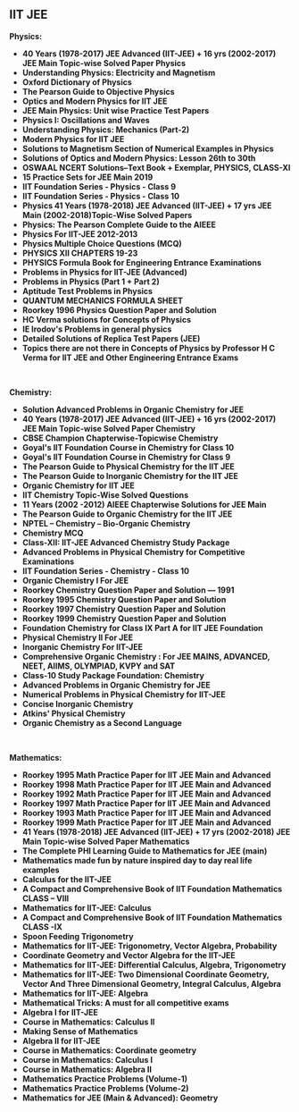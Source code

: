<h2> IIT JEE   </h2>

<p> <strong> Physics:  </strong></p>


<ul>
<li><b><a target="_blank" href="https://github.com/manjunath5496/Exam-Study-Material/blob/master/ij(1).rar" style="text-decoration:none;">40 Years (1978-2017) JEE Advanced (IIT-JEE) + 16 yrs (2002-2017) JEE Main Topic-wise Solved Paper Physics</a></b></li>
                                <li><b><a target="_blank" href="https://github.com/manjunath5496/Exam-Study-Material/blob/master/ij(2).rar" style="text-decoration:none;">Understanding Physics: Electricity and Magnetism</a></b></li>
                                <li><b><a target="_blank" href="https://github.com/manjunath5496/Exam-Study-Material/blob/master/ij(3).pdf" style="text-decoration:none;">Oxford Dictionary of Physics</a></b></li>
 <li><b><a target="_blank" href="https://github.com/manjunath5496/Exam-Study-Material/blob/master/ij(4).rar" style="text-decoration:none;">The Pearson Guide to Objective Physics </a></b></li>                              
<li><b><a target="_blank" href="https://github.com/manjunath5496/Exam-Study-Material/blob/master/ij(5).pdf" style="text-decoration:none;">Optics and Modern Physics for IIT JEE</a></b></li>
 <li><b><a target="_blank" href="https://github.com/manjunath5496/Exam-Study-Material/blob/master/ij(6).pdf" style="text-decoration:none;">JEE Main Physics: Unit wise Practice Test Papers</a></b></li>
                                <li><b><a target="_blank" href="https://github.com/manjunath5496/Exam-Study-Material/blob/master/ij(7).pdf" style="text-decoration:none;">Physics I: Oscillations and Waves</a></b></li>
                                <li><b><a target="_blank" href="https://github.com/manjunath5496/Exam-Study-Material/blob/master/ij(8).pdf" style="text-decoration:none;">Understanding Physics: Mechanics (Part-2) </a></b></li>
 <li><b><a target="_blank" href="https://github.com/manjunath5496/Exam-Study-Material/blob/master/ij(9).pdf" style="text-decoration:none;">Modern Physics for IIT JEE </a></b></li>                              
<li><b><a target="_blank" href="https://github.com/manjunath5496/Exam-Study-Material/blob/master/ij(10).pdf" style="text-decoration:none;">Solutions to Magnetism Section of Numerical Examples in Physics</a></b></li>                               
 <li><b><a target="_blank" href="https://github.com/manjunath5496/Exam-Study-Material/blob/master/ij(11).pdf" style="text-decoration:none;">Solutions of Optics and Modern Physics: Lesson 26th to 30th</a></b></li>
  
<li><b><a target="_blank" href="https://github.com/manjunath5496/Exam-Study-Material/blob/master/ij(12).pdf" style="text-decoration:none;">OSWAAL NCERT Solutions–Text Book + Exemplar, PHYSICS, CLASS-XI</a></b></li>
                                <li><b><a target="_blank" href="https://github.com/manjunath5496/Exam-Study-Material/blob/master/ij(13).pdf" style="text-decoration:none;">15 Practice Sets for JEE Main 2019</a></b></li>
                                <li><b><a target="_blank" href="https://github.com/manjunath5496/Exam-Study-Material/blob/master/ij(14).rar" style="text-decoration:none;">IIT Foundation Series - Physics - Class 9 </a></b></li>
 <li><b><a target="_blank" href="https://github.com/manjunath5496/Exam-Study-Material/blob/master/ij(15).rar" style="text-decoration:none;">IIT Foundation Series - Physics - Class 10 </a></b></li>                              
<li><b><a target="_blank" href="https://github.com/manjunath5496/Exam-Study-Material/blob/master/ij(16).rar" style="text-decoration:none;">Physics 41 Years (1978-2018) JEE Advanced (IIT-JEE) + 17 yrs JEE Main (2002-2018)Topic-Wise Solved Papers</a></b></li>
 <li><b><a target="_blank" href="https://github.com/manjunath5496/Exam-Study-Material/blob/master/ij(17).rar" style="text-decoration:none;">Physics: The Pearson Complete Guide to the AIEEE </a></b></li>
                                <li><b><a target="_blank" href="https://github.com/manjunath5496/Exam-Study-Material/blob/master/ij(18).rar" style="text-decoration:none;">Physics For IIT-JEE 2012-2013</a></b></li>
                                <li><b><a target="_blank" href="https://github.com/manjunath5496/Exam-Study-Material/blob/master/ij(19).pdf" style="text-decoration:none;">Physics Multiple Choice Questions (MCQ) </a></b></li>
 <li><b><a target="_blank" href="https://github.com/manjunath5496/Exam-Study-Material/blob/master/ij(20).pdf" style="text-decoration:none;">PHYSICS XII CHAPTERS 19-23 </a></b></li>                              
<li><b><a target="_blank" href="https://github.com/manjunath5496/Exam-Study-Material/blob/master/ij(21).pdf" style="text-decoration:none;">PHYSICS Formula Book for Engineering Entrance Examinations</a></b></li>                               
 <li><b><a target="_blank" href="https://github.com/manjunath5496/Exam-Study-Material/blob/master/ij(22).rar" style="text-decoration:none;">Problems in Physics for IIT-JEE (Advanced)</a></b></li>  
  
<li><b><a target="_blank" href="https://github.com/manjunath5496/Exam-Study-Material/blob/master/ij(23).pdf" style="text-decoration:none;">Problems in Physics (Part 1 + Part 2)</a></b></li>
                                <li><b><a target="_blank" href="https://github.com/manjunath5496/Exam-Study-Material/blob/master/ij(24).pdf" style="text-decoration:none;">Aptitude Test Problems in Physics </a></b></li>
 <li><b><a target="_blank" href="https://github.com/manjunath5496/Exam-Study-Material/blob/master/ij(25).pdf" style="text-decoration:none;">QUANTUM MECHANICS FORMULA SHEET </a></b></li>                              
<li><b><a target="_blank" href="https://github.com/manjunath5496/Exam-Study-Material/blob/master/ij(26).pdf" style="text-decoration:none;">Roorkey 1996 Physics Question Paper and Solution</a></b></li>
 <li><b><a target="_blank" href="https://github.com/manjunath5496/Exam-Study-Material/blob/master/ij(27).pdf" style="text-decoration:none;">HC Verma solutions for Concepts of Physics </a></b></li>
                                <li><b><a target="_blank" href="https://github.com/manjunath5496/Exam-Study-Material/blob/master/ij(28).pdf" style="text-decoration:none;">IE Irodov's Problems in general physics</a></b></li>
                                <li><b><a target="_blank" href="https://github.com/manjunath5496/Exam-Study-Material/blob/master/ij(29).pdf" style="text-decoration:none;">Detailed Solutions of Replica Test Papers (JEE) </a></b></li>
 <li><b><a target="_blank" href="https://github.com/manjunath5496/Exam-Study-Material/blob/master/ij(30).pdf" style="text-decoration:none;">Topics there are not there in Concepts of Physics by Professor H C Verma for IIT JEE and Other Engineering
Entrance Exams </a></b></li>                              
 
  
 </ul>
 
 </br>
 
 <p> <strong> Chemistry:  </strong></p>


<ul>
<li><b><a target="_blank" href="https://github.com/manjunath5496/Exam-Study-Material/blob/master/ij(31).pdf" style="text-decoration:none;">Solution Advanced Problems in Organic Chemistry for JEE</a></b></li>
                                <li><b><a target="_blank" href="https://github.com/manjunath5496/Exam-Study-Material/blob/master/ij(32).pdf" style="text-decoration:none;">40 Years (1978-2017) JEE Advanced (IIT-JEE) + 16 yrs (2002-2017) JEE Main Topic-wise Solved Paper Chemistry</a></b></li>
                                <li><b><a target="_blank" href="https://github.com/manjunath5496/Exam-Study-Material/blob/master/ij(33).pdf" style="text-decoration:none;">CBSE Champion Chapterwise-Topicwise Chemistry</a></b></li>
 <li><b><a target="_blank" href="https://github.com/manjunath5496/Exam-Study-Material/blob/master/ij(34).pdf" style="text-decoration:none;">Goyal's IIT Foundation Course in Chemistry for Class 10  </a></b></li>                              
<li><b><a target="_blank" href="https://github.com/manjunath5496/Exam-Study-Material/blob/master/ij(35).pdf" style="text-decoration:none;">Goyal's IIT Foundation Course in Chemistry for Class 9</a></b></li>
 <li><b><a target="_blank" href="https://github.com/manjunath5496/Exam-Study-Material/blob/master/ij(36).pdf" style="text-decoration:none;">The Pearson Guide to Physical Chemistry for the IIT JEE</a></b></li>
                                <li><b><a target="_blank" href="https://github.com/manjunath5496/Exam-Study-Material/blob/master/ij(37).pdf" style="text-decoration:none;">The Pearson Guide to Inorganic Chemistry for the IIT JEE</a></b></li>
                                <li><b><a target="_blank" href="https://github.com/manjunath5496/Exam-Study-Material/blob/master/ij(38).pdf" style="text-decoration:none;">Organic Chemistry for IIT JEE </a></b></li>
 <li><b><a target="_blank" href="https://github.com/manjunath5496/Exam-Study-Material/blob/master/ij(39).pdf" style="text-decoration:none;">IIT Chemistry Topic-Wise Solved Questions </a></b></li>                              
<li><b><a target="_blank" href="https://github.com/manjunath5496/Exam-Study-Material/blob/master/ij(40).pdf" style="text-decoration:none;">11 Years (2002 -2012) AIEEE Chapterwise Solutions for JEE Main</a></b></li>                               
 <li><b><a target="_blank" href="https://github.com/manjunath5496/Exam-Study-Material/blob/master/ij(42).pdf" style="text-decoration:none;">The Pearson Guide to Organic Chemistry for the IIT JEE</a></b></li>
  
<li><b><a target="_blank" href="https://github.com/manjunath5496/Exam-Study-Material/blob/master/ij(43).pdf" style="text-decoration:none;">NPTEL – Chemistry – Bio-Organic Chemistry</a></b></li>
                                <li><b><a target="_blank" href="https://github.com/manjunath5496/Exam-Study-Material/blob/master/ij(44).pdf" style="text-decoration:none;">Chemistry MCQ</a></b></li>
                                <li><b><a target="_blank" href="https://github.com/manjunath5496/Exam-Study-Material/blob/master/ij(45).pdf" style="text-decoration:none;">Class-XII: IIT-JEE Advanced Chemistry Study Package </a></b></li>
 <li><b><a target="_blank" href="https://github.com/manjunath5496/Exam-Study-Material/blob/master/ij(46).rar" style="text-decoration:none;">Advanced Problems in Physical Chemistry for Competitive Examinations </a></b></li>                              
<li><b><a target="_blank" href="https://github.com/manjunath5496/Exam-Study-Material/blob/master/ij(47).rar" style="text-decoration:none;">IIT Foundation Series - Chemistry - Class 10</a></b></li>
 <li><b><a target="_blank" href="https://github.com/manjunath5496/Exam-Study-Material/blob/master/ij(48).rar" style="text-decoration:none;">Organic Chemistry I For JEE </a></b></li>
                                <li><b><a target="_blank" href="https://github.com/manjunath5496/Exam-Study-Material/blob/master/ij(50).pdf" style="text-decoration:none;">Roorkey Chemistry Question Paper and Solution ― 1991</a></b></li>
                                <li><b><a target="_blank" href="https://github.com/manjunath5496/Exam-Study-Material/blob/master/ij(51).pdf" style="text-decoration:none;">Roorkey 1995 Chemistry Question Paper and Solution </a></b></li>
 <li><b><a target="_blank" href="https://github.com/manjunath5496/Exam-Study-Material/blob/master/ij(52).pdf" style="text-decoration:none;">Roorkey 1997 Chemistry Question Paper and Solution </a></b></li>                              
<li><b><a target="_blank" href="https://github.com/manjunath5496/Exam-Study-Material/blob/master/ij(53).pdf" style="text-decoration:none;">Roorkey 1999 Chemistry Question Paper and Solution</a></b></li>                               
 <li><b><a target="_blank" href="https://github.com/manjunath5496/Exam-Study-Material/blob/master/ij(54).pdf" style="text-decoration:none;">Foundation Chemistry for Class IX Part A for IIT JEE Foundation</a></b></li>  
  
<li><b><a target="_blank" href="https://github.com/manjunath5496/Exam-Study-Material/blob/master/ij(55).rar" style="text-decoration:none;">Physical Chemistry II For JEE </a></b></li>
                                <li><b><a target="_blank" href="https://github.com/manjunath5496/Exam-Study-Material/blob/master/ij(56).pdf" style="text-decoration:none;">Inorganic Chemistry For IIT-JEE </a></b></li>
 <li><b><a target="_blank" href="https://github.com/manjunath5496/Exam-Study-Material/blob/master/ij(57).pdf" style="text-decoration:none;">Comprehensive Organic Chemistry : For JEE MAINS, ADVANCED, NEET, AIIMS, OLYMPIAD, KVPY and SAT </a></b></li>                              
<li><b><a target="_blank" href="https://github.com/manjunath5496/Exam-Study-Material/blob/master/ij(58).pdf" style="text-decoration:none;">Class-10 Study Package Foundation: Chemistry</a></b></li>
 <li><b><a target="_blank" href="https://github.com/manjunath5496/Exam-Study-Material/blob/master/ij(59).pdf" style="text-decoration:none;">Advanced Problems in Organic Chemistry for JEE </a></b></li>
                                <li><b><a target="_blank" href="https://github.com/manjunath5496/Exam-Study-Material/blob/master/ij(60).rar" style="text-decoration:none;">Numerical Problems in Physical Chemistry for IIT-JEE</a></b></li>
                                <li><b><a target="_blank" href="https://github.com/manjunath5496/Exam-Study-Material/blob/master/ij(61).pdf" style="text-decoration:none;">Concise Inorganic Chemistry </a></b></li>
                          
<li><b><a target="_blank" href="https://github.com/manjunath5496/Exam-Study-Material/blob/master/ij(41).pdf" style="text-decoration:none;">Atkins' Physical Chemistry </a></b></li>
  <li><b><a target="_blank" href="https://github.com/manjunath5496/Exam-Study-Material/blob/master/ij(49).pdf" style="text-decoration:none;">Organic Chemistry as a Second Language </a></b></li>
 </ul>
</br>
 


<p> <strong> Mathematics:  </strong></p>


<ul>
<li><b><a target="_blank" href="https://github.com/manjunath5496/Exam-Study-Material/blob/master/ij(62).pdf" style="text-decoration:none;">Roorkey 1995 Math Practice Paper for IIT JEE Main and Advanced</a></b></li>
                                <li><b><a target="_blank" href="https://github.com/manjunath5496/Exam-Study-Material/blob/master/ij(63).pdf" style="text-decoration:none;">Roorkey 1998 Math Practice Paper for IIT JEE Main and Advanced</a></b></li>
                                <li><b><a target="_blank" href="https://github.com/manjunath5496/Exam-Study-Material/blob/master/ij(64).pdf" style="text-decoration:none;">Roorkey 1992 Math Practice Paper for IIT JEE Main and Advanced</a></b></li>
 <li><b><a target="_blank" href="https://github.com/manjunath5496/Exam-Study-Material/blob/master/ij(65).pdf" style="text-decoration:none;">Roorkey 1997 Math Practice Paper for IIT JEE Main and Advanced </a></b></li>                              
<li><b><a target="_blank" href="https://github.com/manjunath5496/Exam-Study-Material/blob/master/ij(66).pdf" style="text-decoration:none;">Roorkey 1993 Math Practice Paper for IIT JEE Main and Advanced</a></b></li>
 <li><b><a target="_blank" href="https://github.com/manjunath5496/Exam-Study-Material/blob/master/ij(67).pdf" style="text-decoration:none;">Roorkey 1999 Math Practice Paper for IIT JEE Main and Advanced</a></b></li>
                                <li><b><a target="_blank" href="https://github.com/manjunath5496/Exam-Study-Material/blob/master/ij(68).pdf" style="text-decoration:none;">41 Years (1978-2018) JEE Advanced (IIT-JEE) + 17 yrs (2002-2018) JEE Main Topic-wise Solved Paper Mathematics</a></b></li>
                                <li><b><a target="_blank" href="https://github.com/manjunath5496/Exam-Study-Material/blob/master/ij(69).pdf" style="text-decoration:none;">The Complete PHI Learning Guide to Mathematics for JEE (main) </a></b></li>
 <li><b><a target="_blank" href="https://github.com/manjunath5496/Exam-Study-Material/blob/master/ij(70).pdf" style="text-decoration:none;">Mathematics made fun by nature inspired day to day real life examples </a></b></li>                              
<li><b><a target="_blank" href="https://github.com/manjunath5496/Exam-Study-Material/blob/master/ij(71).pdf" style="text-decoration:none;">Calculus for the IIT-JEE</a></b></li>                               
 <li><b><a target="_blank" href="https://github.com/manjunath5496/Exam-Study-Material/blob/master/ij(72).pdf" style="text-decoration:none;">A Compact and Comprehensive Book of IIT Foundation Mathematics CLASS – VIII</a></b></li>
  
<li><b><a target="_blank" href="https://github.com/manjunath5496/Exam-Study-Material/blob/master/ij(73).pdf" style="text-decoration:none;">Mathematics for IIT-JEE: Calculus</a></b></li>
                                <li><b><a target="_blank" href="https://github.com/manjunath5496/Exam-Study-Material/blob/master/ij(74).pdf" style="text-decoration:none;">A Compact and Comprehensive Book of IIT Foundation Mathematics CLASS -IX</a></b></li>
                                <li><b><a target="_blank" href="https://github.com/manjunath5496/Exam-Study-Material/blob/master/ij(75).pdf" style="text-decoration:none;">Spoon Feeding Trigonometry </a></b></li>
 <li><b><a target="_blank" href="https://github.com/manjunath5496/Exam-Study-Material/blob/master/ij(76).pdf" style="text-decoration:none;"> Mathematics for IIT-JEE: Trigonometry, Vector Algebra, Probability </a></b></li>                              
<li><b><a target="_blank" href="https://github.com/manjunath5496/Exam-Study-Material/blob/master/ij(77).pdf" style="text-decoration:none;">Coordinate Geometry and Vector Algebra for the IIT-JEE </a></b></li>
 <li><b><a target="_blank" href="https://github.com/manjunath5496/Exam-Study-Material/blob/master/ij(78).pdf" style="text-decoration:none;">Mathematics for IIT-JEE: Differential Calculus, Algebra, Trigonometry </a></b></li>
                                <li><b><a target="_blank" href="https://github.com/manjunath5496/Exam-Study-Material/blob/master/ij(79).pdf" style="text-decoration:none;">Mathematics for IIT-JEE: Two Dimensional Coordinate Geometry, Vector And Three Dimensional Geometry, Integral Calculus, Algebra</a></b></li>
                                <li><b><a target="_blank" href="https://github.com/manjunath5496/Exam-Study-Material/blob/master/ij(80).pdf" style="text-decoration:none;">Mathematics for IIT-JEE: Algebra </a></b></li>
 <li><b><a target="_blank" href="https://github.com/manjunath5496/Exam-Study-Material/blob/master/ij(81).pdf" style="text-decoration:none;">Mathematical Tricks: A must for all competitive exams </a></b></li>                              
<li><b><a target="_blank" href="https://github.com/manjunath5496/Exam-Study-Material/blob/master/ij(82).pdf" style="text-decoration:none;">Algebra I for IIT-JEE</a></b></li>                               
 <li><b><a target="_blank" href="https://github.com/manjunath5496/Exam-Study-Material/blob/master/ij(83).pdf" style="text-decoration:none;">Course in Mathematics: Calculus II </a></b></li>  
  
<li><b><a target="_blank" href="https://github.com/manjunath5496/Exam-Study-Material/blob/master/ij(84).pdf" style="text-decoration:none;">Making Sense of Mathematics </a></b></li>
                                <li><b><a target="_blank" href="https://github.com/manjunath5496/Exam-Study-Material/blob/master/ij(85).pdf" style="text-decoration:none;">Algebra II for IIT-JEE </a></b></li>
 <li><b><a target="_blank" href="https://github.com/manjunath5496/Exam-Study-Material/blob/master/ij(86).pdf" style="text-decoration:none;">Course in Mathematics: Coordinate geometry</a></b></li>                              
<li><b><a target="_blank" href="https://github.com/manjunath5496/Exam-Study-Material/blob/master/ij(87).pdf" style="text-decoration:none;">Course in Mathematics: Calculus I</a></b></li>

 <li><b><a target="_blank" href="https://github.com/manjunath5496/Exam-Study-Material/blob/master/ij(88).pdf" style="text-decoration:none;">Course in Mathematics: Algebra II </a></b></li>
                                <li><b><a target="_blank" href="https://github.com/manjunath5496/Exam-Study-Material/blob/master/ij(89).pdf" style="text-decoration:none;">Mathematics Practice Problems (Volume-1)</a></b></li>
                                <li><b><a target="_blank" href="https://github.com/manjunath5496/Exam-Study-Material/blob/master/ij(90).pdf" style="text-decoration:none;">Mathematics Practice Problems (Volume-2) </a></b></li>
 <li><b><a target="_blank" href="https://github.com/manjunath5496/Exam-Study-Material/blob/master/ij(91).pdf" style="text-decoration:none;">Mathematics for JEE (Main & Advanced): Geometry</a></b></li>                              
 
  
 </ul> 
 
 
 
 
 
